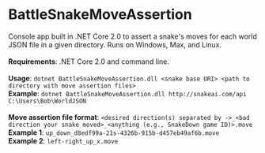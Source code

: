 # BattleSnakeMoveAssertion
Console app built in .NET Core 2.0 to assert a snake's moves for each world JSON file in a given directory. Runs on Windows, Max, and Linux.<br />
<br />
<b>Requirements</b>: .NET Core 2.0 and command line.<br />
<br />
<b>Usage</b>: ```dotnet BattleSnakeMoveAssertion.dll <snake base URI> <path to directory with move assertion files>```<br />
<b>Example</b>: ```dotnet BattleSnakeMoveAssertion.dll http://snakeai.com/api C:\Users\Bob\WorldJSON```<br />
<br />
<b>Move assertion file format</b>: ```<desired direction(s) separated by ->_<bad direction your snake moved>_<anything (e.g., SnakeDown game ID)>.move```<br />
<b>Example 1</b>: ```up_down_d8edf99a-21s-4326b-915b-d457eb49af6b.move```<br />
<b>Example 2</b>: ```left-right_up_x.move```
